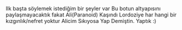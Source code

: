 Ilk başta söylemek istediğim bir şeyler var
Bu botun altyapısını paylaşmayacaktık fakat Ali(Paranoid) Kaşındı
Lordoziye har hangi bir kızgınlık/nefret yoktur 
Alicim Sıkıyosa Yap Demiştin. Yaptık :) 
